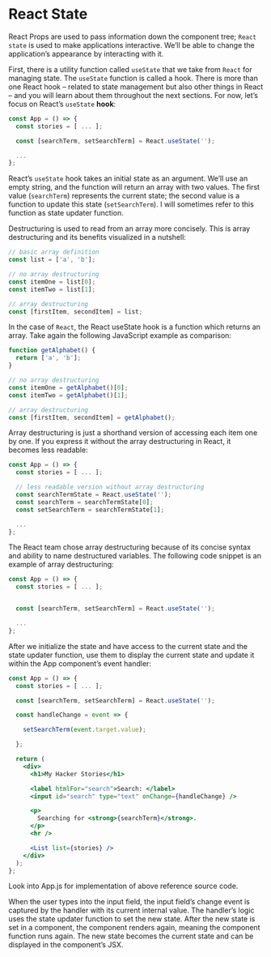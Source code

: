 # React State

React Props are used to pass information down the component tree; `React state` is used to make applications interactive. We’ll be able to change the application’s appearance by interacting with it.

First, there is a utility function called `useState` that we take from `React` for managing state. The `useState` function is called a hook. There is more than one React hook – related to state management but also other things in React – and you will learn about them throughout the next sections. For now, let’s focus on React’s `useState` **hook**:

```jsx
const App = () => {
  const stories = [ ... ];

  const [searchTerm, setSearchTerm] = React.useState('');

  ...
};
```

React’s `useState` hook takes an initial state as an argument. We’ll use an empty string, and the function will return an array with two values. The first value (`searchTerm`) represents the current state; the second value is a function to update this state (`setSearchTerm`). I will sometimes refer to this function as state updater function.

Destructuring is used to read from an array more concisely. This is array destructuring and its benefits visualized in a nutshell:

```jsx
// basic array definition
const list = ['a', 'b'];

// no array destructuring
const itemOne = list[0];
const itemTwo = list[1];

// array destructuring
const [firstItem, secondItem] = list;
```

In the case of `React`, the React useState hook is a function which returns an array. Take again the following JavaScript example as comparison:

```jsx
function getAlphabet() {
  return ['a', 'b'];
}

// no array destructuring
const itemOne = getAlphabet()[0];
const itemTwo = getAlphabet()[1];

// array destructuring
const [firstItem, secondItem] = getAlphabet();
```

Array destructuring is just a shorthand version of accessing each item one by one. If you express it without the array destructuring in React, it becomes less readable:

```jsx
const App = () => {
  const stories = [ ... ];

  // less readable version without array destructuring
  const searchTermState = React.useState('');
  const searchTerm = searchTermState[0];
  const setSearchTerm = searchTermState[1];

  ...
};
```

The React team chose array destructuring because of its concise syntax and ability to name destructured variables. The following code snippet is an example of array destructuring:

```jsx
const App = () => {
  const stories = [ ... ];


  const [searchTerm, setSearchTerm] = React.useState('');

  ...
};
```

After we initialize the state and have access to the current state and the state updater function, use them to display the current state and update it within the App component’s event handler:

```jsx
const App = () => {
  const stories = [ ... ];

  const [searchTerm, setSearchTerm] = React.useState('');

  const handleChange = event => {

    setSearchTerm(event.target.value);

  };

  return (
    <div>
      <h1>My Hacker Stories</h1>

      <label htmlFor="search">Search: </label>
      <input id="search" type="text" onChange={handleChange} />

      <p>
        Searching for <strong>{searchTerm}</strong>.
      </p>
      <hr />

      <List list={stories} />
    </div>
  );
};
```

Look into App.js for implementation of above reference source code.

When the user types into the input field, the input field’s change event is captured by the handler with its current internal value. The handler’s logic uses the state updater function to set the new state. After the new state is set in a component, the component renders again, meaning the component function runs again. The new state becomes the current state and can be displayed in the component’s JSX.